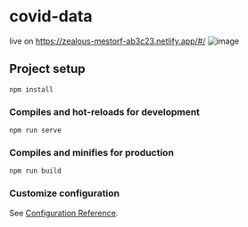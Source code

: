 # covid-data
live on https://zealous-mestorf-ab3c23.netlify.app/#/
![image](https://user-images.githubusercontent.com/71131016/119270619-4ef9cf80-bc1d-11eb-8534-6ecfe1084197.png)

## Project setup
```
npm install
```

### Compiles and hot-reloads for development
```
npm run serve
```

### Compiles and minifies for production
```
npm run build
```

### Customize configuration
See [Configuration Reference](https://cli.vuejs.org/config/).
